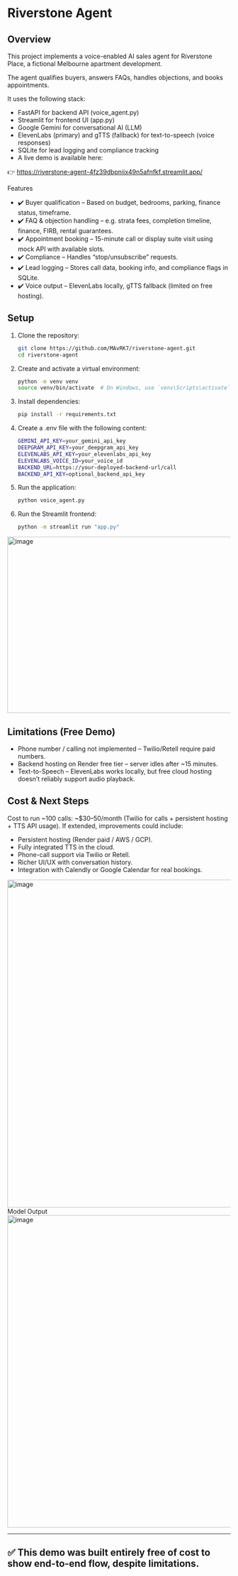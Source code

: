 # Riverstone Agent

## Overview

This project implements a voice-enabled AI sales agent for Riverstone Place, a fictional Melbourne apartment development.

The agent qualifies buyers, answers FAQs, handles objections, and books appointments.

It uses the following stack:
- FastAPI for backend API (voice_agent.py)
- Streamlit for frontend UI (app.py)
- Google Gemini for conversational AI (LLM)
- ElevenLabs (primary) and gTTS (fallback) for text-to-speech (voice responses)
- SQLite for lead logging and compliance tracking
- A live demo is available here:
  
👉 https://riverstone-agent-4fz39dbpniix49n5afnfkf.streamlit.app/

Features
- ✔️ Buyer qualification – Based on budget, bedrooms, parking, finance status, timeframe.
- ✔️ FAQ & objection handling – e.g. strata fees, completion timeline, finance, FIRB, rental guarantees.
- ✔️ Appointment booking – 15-minute call or display suite visit using mock API with available slots.
- ✔️ Compliance – Handles “stop/unsubscribe” requests.
- ✔️ Lead logging – Stores call data, booking info, and compliance flags in SQLite.
- ✔️ Voice output – ElevenLabs locally, gTTS fallback (limited on free hosting).


## Setup

1. Clone the repository:

   ```bash
   git clone https://github.com/MAvRK7/riverstone-agent.git
   cd riverstone-agent

2. Create and activate a virtual environment:

    ```bash
   python -m venv venv
   source venv/bin/activate  # On Windows, use `venv\Scripts\activate`
   
3. Install dependencies:

   ```bash
   pip install -r requirements.txt
   ```
   

4. Create a .env file with the following content:

   ```bash
   GEMINI_API_KEY=your_gemini_api_key
   DEEPGRAM_API_KEY=your_deepgram_api_key
   ELEVENLABS_API_KEY=your_elevenlabs_api_key
   ELEVENLABS_VOICE_ID=your_voice_id
   BACKEND_URL=https://your-deployed-backend-url/call
   BACKEND_API_KEY=optional_backend_api_key

5. Run the application:
   
   ```bash
   python voice_agent.py

6. Run the Streamlit frontend:

   ```bash
   python -m streamlit run "app.py"

<img width="1205" height="398" alt="image" src="https://github.com/user-attachments/assets/5f916d25-4fa7-445d-81f1-d54b5cecc213" />


## Limitations (Free Demo)

- Phone number / calling not implemented – Twilio/Retell require paid numbers.
- Backend hosting on Render free tier – server idles after ~15 minutes.
- Text-to-Speech – ElevenLabs works locally, but free cloud hosting doesn’t reliably support audio playback.

## Cost & Next Steps

Cost to run ~100 calls: ~$30–50/month (Twilio for calls + persistent hosting + TTS API usage).
If extended, improvements could include:
- Persistent hosting (Render paid / AWS / GCP).
- Fully integrated TTS in the cloud.
- Phone-call support via Twilio or Retell.
- Richer UI/UX with conversation history.
- Integration with Calendly or Google Calendar for real bookings.

<img width="1440" height="740" alt="image" src="https://github.com/user-attachments/assets/9a543db9-29a6-4048-94aa-bdeabe6b7961" />
Model Output
<img width="1440" height="705" alt="image" src="https://github.com/user-attachments/assets/66b249c7-d47f-4a19-a25e-f6e99fb04d85" />

-------------------------------------------------------------------------------------
✅ This demo was built entirely free of cost to show end-to-end flow, despite limitations.
-------------------------------------------------------------------------------------   

